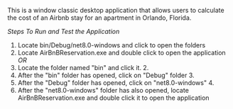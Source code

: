 This is a window classic desktop application that allows users to calculate the cost of an Airbnb stay for an apartment in Orlando, Florida.

*Steps To Run and Test the Application* 
1. Locate bin/Debug/net8.0-windows and click to open the folders
2. Locate AirBnBReservation.exe and double click to open the application
   *OR*
1. Locate the folder named "bin" and click it. 2.
2. After the "bin" folder has opened, click on "Debug" folder 3.
3. After the "Debug" folder has opened, click on "net8.0-windows" 4.
4. After the "net8.0-windows" folder has also opened, locate AirBnBReservation.exe and double click it to open the application
